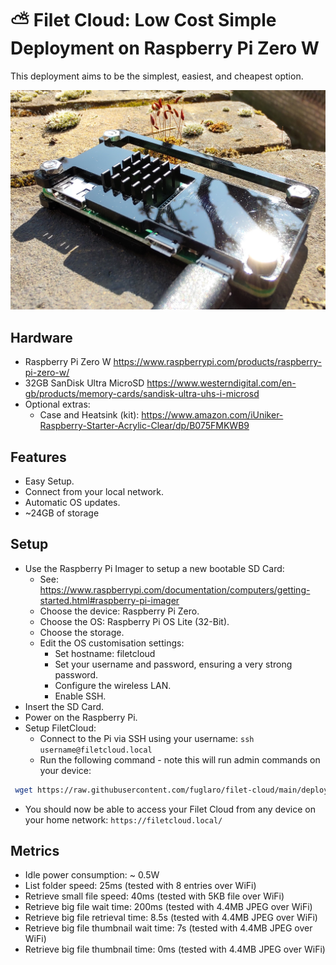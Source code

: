 # ⛅ Filet Cloud: Low Cost Simple Deployment on Raspberry Pi Zero W

This deployment aims to be the simplest, easiest, and cheapest option.

![](filet-cloud-pic.jpg)

## Hardware
* Raspberry Pi Zero W https://www.raspberrypi.com/products/raspberry-pi-zero-w/
* 32GB SanDisk Ultra MicroSD https://www.westerndigital.com/en-gb/products/memory-cards/sandisk-ultra-uhs-i-microsd
* Optional extras:
  * Case and Heatsink (kit): https://www.amazon.com/iUniker-Raspberry-Starter-Acrylic-Clear/dp/B075FMKWB9

## Features
* Easy Setup.
* Connect from your local network.
* Automatic OS updates.
* ~24GB of storage

## Setup
* Use the Raspberry Pi Imager to setup a new bootable SD Card:
  * See: https://www.raspberrypi.com/documentation/computers/getting-started.html#raspberry-pi-imager
  * Choose the device: Raspberry Pi Zero.
  * Choose the OS: Raspberry Pi OS Lite (32-Bit).
  * Choose the storage.
  * Edit the OS customisation settings:
    * Set hostname: filetcloud
    * Set your username and password, ensuring a very strong password.
    * Configure the wireless LAN.
    * Enable SSH.
* Insert the SD Card.
* Power on the Raspberry Pi.
* Setup FiletCloud:
  * Connect to the Pi via SSH using your username: `ssh username@filetcloud.local`
  * Run the following command - note this will run admin commands on your device:
```bash
 wget https://raw.githubusercontent.com/fuglaro/filet-cloud/main/deployments/raspberry-pi-zero-w-sdcard-no-domain/setup -O - | sudo sh
```
* You should now be able to access your Filet Cloud from any device on your home network: `https://filetcloud.local/`

## Metrics
* Idle power consumption: ~ 0.5W
* List folder speed: 25ms (tested with 8 entries over WiFi)
* Retrieve small file speed: 40ms (tested with 5KB file over WiFi)
* Retrieve big file wait time: 200ms (tested with 4.4MB JPEG over WiFi)
* Retrieve big file retrieval time: 8.5s (tested with 4.4MB JPEG over WiFi)
* Retrieve big file thumbnail wait time: 7s (tested with 4.4MB JPEG over WiFi)
* Retrieve big file thumbnail time: 0ms (tested with 4.4MB JPEG over WiFi)

